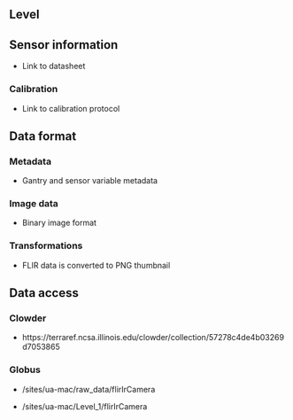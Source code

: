 



## Level



## Sensor information

* Link to datasheet



### Calibration

* Link to calibration protocol



## Data format



### Metadata

* Gantry and sensor variable metadata



### Image data



* Binary image format



### Transformations

* FLIR data is converted to PNG thumbnail



## Data access



### Clowder



* https:\/\/terraref.ncsa.illinois.edu\/clowder\/collection\/57278c4de4b03269d7053865



### Globus



* /sites/ua-mac/raw_data/flirIrCamera

* /sites/ua-mac/Level_1/flirIrCamera


